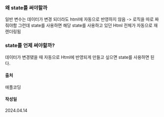 ### 왜 state를 써야할까
일반 변수는 데이터가 변경 되더라도 html에 자동으로 반영하지 않음 -> 로직을 따로 짜줘야함
그런데 state를 사용하면 해당 state를 사용하고 있던 Html 전체가 자동으로 재렌더링됨

### state를 언제 써야할까?
데이터가 변경됐을 때 자동으로 Html에 반영되게 만들고 싶으면 state를 사용하면 된다.

#### 출처
애플코딩 

#### 작성일
2024.04.14